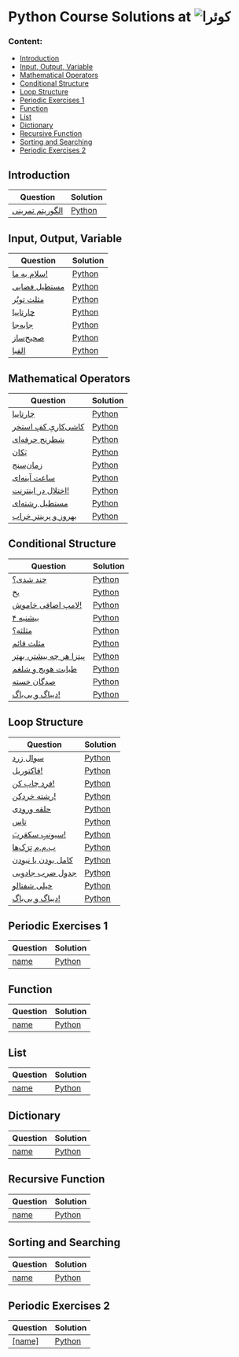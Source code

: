# Python Course Solutions at ![کوئرا](https://user-images.githubusercontent.com/49264993/137637114-e0687e95-08eb-4181-98b0-56fe515f6bc7.png)
### Content:
  - [Introduction](#introduction)
  - [Input, Output, Variable](#input-output-variable)
  - [Mathematical Operators](#mathematical-operators)
  - [Conditional Structure](#conditional-structure)
  - [Loop Structure](#loop-structure)
  - [Periodic Exercises 1](#periodic-exercises-1)
  - [Function](#function)
  - [List](#list)
  - [Dictionary](#dictionary)
  - [Recursive Function](#recursive-function)
  - [Sorting and Searching](#sorting-and-searching)
  - [Periodic Exercises 2](#periodic-exercises-2)


## Introduction
Question | Solution
 --- | ---
[الگوریتم تمرینی](https://quera.org/college/12547/chapter/46820/lesson/159445/) | [Python](#) |
 
## Input, Output, Variable
Question | Solution
 --- | ---
[سلام به ما!](<https://quera.org/college/12547/chapter/46821/lesson/158717/>) | [Python](#) |
[مستطیل فضایی](<https://quera.org/college/12547/chapter/46821/lesson/158719/>) | [Python](#) |
[مثلث توپُر](<https://quera.org/college/12547/chapter/46821/lesson/158720/>) | [Python](#) |
[چارتاییا](<https://quera.org/college/12547/chapter/46821/lesson/159157/>) | [Python](#) |
[جابه‌جا](<https://quera.org/college/12547/chapter/46821/lesson/163186/>) | [Python](#) |
[صحیح‌ساز](https://quera.org/college/12547/chapter/46821/lesson/159166/) | [Python](#) |
[الفبا](https://quera.org/college/12547/chapter/46821/lesson/179815/) | [Python](#) |

## Mathematical Operators
Question | Solution
 --- | ---
[چارتاییا](https://quera.org/college/12547/chapter/46822/lesson/162856/) | [Python](#) |
[کاشی‌کاریِ کفِ استخر](<https://quera.org/college/12547/chapter/46822/lesson/162857/>) | [Python](#) |
[شطرنج حرفه‌ای](<https://quera.org/college/12547/chapter/46822/lesson/162858/>) | [Python](#) |
[یَکان](https://quera.org/college/12547/chapter/46822/lesson/159475/) | [Python](#) |
[زمان‌سنج](https://quera.org/college/12547/chapter/46822/lesson/159476/) | [Python](#) |
[ساعت آینه‌ای](https://quera.org/college/12547/chapter/46822/lesson/162866/) | [Python](#) |
[اختلال در اینترنت!](<https://quera.org/college/12547/chapter/46822/lesson/162869/>) | [Python](#) |
[مستطیل رشته‌ای](<https://quera.org/college/12547/chapter/46822/lesson/159477/>) | [Python](#) |
[بهروز و پرینتر خراب](https://quera.org/college/12547/chapter/46822/lesson/162868/) | [Python](#) |

## Conditional Structure
Question | Solution
--- | ---
[چند شدی؟](https://quera.org/college/12547/chapter/46823/lesson/159616/) | [Python](#) |
[یخ](https://quera.org/college/12547/chapter/46823/lesson/162871/) | [Python](#) |
[لامپ اضافی خاموش!](https://quera.org/college/12547/chapter/46823/lesson/159615/) | [Python](#) |
[بیشنیه ۴](https://quera.org/college/12547/chapter/46823/lesson/162889/) | [Python](#) |
[مثلثه؟](https://quera.org/college/12547/chapter/46823/lesson/159769/) | [Python](#) |
[مثلث قائم](https://quera.org/college/12547/chapter/46823/lesson/159770/) | [Python](#) |
[پیتزا هر چه بیشتر، بهتر](https://quera.org/college/12547/chapter/46823/lesson/162886/) | [Python](#) |
[طبابت هویج و شلغم](https://quera.org/college/12547/chapter/46823/lesson/162882/) | [Python](#) |
[صدگان خسته](https://quera.org/college/12547/chapter/46823/lesson/162887/) | [Python](#) |
[دیباگ و بی‌باگ!](https://quera.org/college/12547/chapter/46823/lesson/159498/) | [Python](#) |

## Loop Structure
Question | Solution
 --- | ---
[سوال زرد](https://quera.org/college/12547/chapter/46824/lesson/162314/) | [Python](#) |
[فاکتوریل!](https://quera.org/college/12547/chapter/46824/lesson/162316/) | [Python](#) |
[فرد چاپ کن!](https://quera.org/college/12547/chapter/46824/lesson/162317/) | [Python](#) |
[رشته‌ خردکن!](https://quera.org/college/12547/chapter/46824/lesson/162318/) | [Python](#) |
[حلقه ورودی](https://quera.org/college/12547/chapter/46824/lesson/162320/) | [Python](#) |
[تاس](https://quera.org/college/12547/chapter/46824/lesson/164334/) | [Python](#) |
[سیونِبِ سکعَربَ!](https://quera.org/college/12547/chapter/46824/lesson/162400/) | [Python](#) |
[ب.م.م تِرَک‌ها](https://quera.org/college/12547/chapter/46824/lesson/165078/) | [Python](#) |
[کامل بودن یا نبودن](https://quera.org/college/12547/chapter/46824/lesson/164111/) | [Python](#) |
[جدول ضرب جادویی](https://quera.org/college/12547/chapter/46824/lesson/162403/) | [Python](#) |
[خیلی شفتالو](https://quera.org/college/12547/chapter/46824/lesson/164318/) | [Python](#) |
[دیباگ و بی‌باگ!](https://quera.org/college/12547/chapter/46824/lesson/162395/) | [Python](#) |

## Periodic Exercises 1
Question | Solution
 --- | ---
[name](#) | [Python](#) |


## Function
Question | Solution
 --- | ---
[name](#) | [Python](#) |

## List
Question | Solution
 --- | ---
[name](#) | [Python](#) |

## Dictionary
Question | Solution
 --- | ---
[name](#) | [Python](#) |

## Recursive Function
Question | Solution
 --- | ---
[name](#) | [Python](#) |

## Sorting and Searching
Question | Solution
 --- | ---
[name](#) | [Python](#) |

## Periodic Exercises 2
Question | Solution
 --- | ---
[[name]](#) | [Python](#) |
